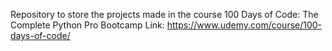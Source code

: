 Repository to store the projects made in the course 100 Days of Code: The Complete Python Pro Bootcamp
Link: https://www.udemy.com/course/100-days-of-code/
